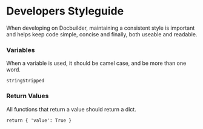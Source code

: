 # Developers Styleguide

When developing on Docbuilder, maintaining a consistent style is important and helps keep code simple, concise and finally, both useable and readable.

### Variables

When a variable is used, it should be camel case, and be more than one word.

```
stringStripped
```

### Return Values

All functions that return a value should return a dict.

```
return { 'value': True }
```
